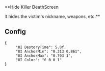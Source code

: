 **Hide Killer DeathScreen

It hides the victim's nickname, weapons, etc.**

## Config
```
{
     "UI DestoryTime": 5.0f,
     "UI AnchorMin": "0.313 0.861",
     "UI AnchorMax": "0.703 1",
     "UI Color": "0 0 0 1"
}
```